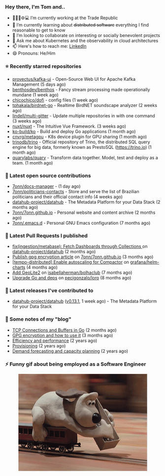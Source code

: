 ### Hey there, I'm Tom and..

- 🔭👨‍💻⚙💻 I’m currently working at the Trade Republic
- 🌱 I’m currently learning about ~~distributed software~~ everything I find reasonable to get to know
- 👯 I’m looking to collaborate on interesting or socially benevolent projects
- 💬 Ask me about Kubernetes and the observability in cloud architectures
- 📫 Here's how to reach me: [LinkedIn](https://www.linkedin.com/in/7onn)
- 😄 Pronouns: He/Him

### ⭐ Recently starred repositories

- [provectus/kafka-ui](https://github.com/provectus/kafka-ui) - Open-Source Web UI for Apache Kafka Management (5 days ago)
- [benthosdev/benthos](https://github.com/benthosdev/benthos) - Fancy stream processing made operationally mundane (1 week ago)
- [chicochico/dofi](https://github.com/chicochico/dofi) - config files (1 week ago)
- [tphakala/birdnet-go](https://github.com/tphakala/birdnet-go) - Realtime BirdNET soundscape analyzer (2 weeks ago)
- [lindell/multi-gitter](https://github.com/lindell/multi-gitter) - Update multiple repositories in with one command (3 weeks ago)
- [nuxt/nuxt](https://github.com/nuxt/nuxt) - The Intuitive Vue Framework. (3 weeks ago)
- [ko-build/ko](https://github.com/ko-build/ko) - Build and deploy Go applications (1 month ago)
- [cnvrg/metagpu](https://github.com/cnvrg/metagpu) - K8s device plugin for GPU sharing   (1 month ago)
- [trinodb/trino](https://github.com/trinodb/trino) - Official repository of Trino, the distributed SQL query engine for big data, formerly known as PrestoSQL (https://trino.io) (1 month ago)
- [quarylabs/quary](https://github.com/quarylabs/quary) - Transform data together. Model, test and deploy as a team. (1 month ago)

### 👷 Latest open source contributions

- [7onn/docs-manager](https://github.com/7onn/docs-manager) -  (1 day ago)
- [7onn/politicians-contacts](https://github.com/7onn/politicians-contacts) - Store and serve the list of Brazilian politicians and their official contact info (4 weeks ago)
- [datahub-project/datahub](https://github.com/datahub-project/datahub) - The Metadata Platform for your Data Stack (2 months ago)
- [7onn/7onn.github.io](https://github.com/7onn/7onn.github.io) - Personal website and content archive (2 months ago)
- [7onn/.emacs.d](https://github.com/7onn/.emacs.d) - Personal GNU Emacs configuration (7 months ago)

### 🔨 Latest Pull Requests I published

- [fix(ingestion/metabase): Fetch Dashboards through Collections ](https://github.com/datahub-project/datahub/pull/9631) on [datahub-project/datahub](https://github.com/datahub-project/datahub) (2 months ago)
- [Publish gpg encryption article](https://github.com/7onn/7onn.github.io/pull/1) on [7onn/7onn.github.io](https://github.com/7onn/7onn.github.io) (3 months ago)
- [[tempo-distributed] Enable autoscaling for Compactor](https://github.com/grafana/helm-charts/pull/2817) on [grafana/helm-charts](https://github.com/grafana/helm-charts) (4 months ago)
- [Add GeoLite2](https://github.com/isabellaherman/bolhaclub/pull/3) on [isabellaherman/bolhaclub](https://github.com/isabellaherman/bolhaclub) (7 months ago)
- [Upgrade Go and deps](https://github.com/pecigonzalo/loro/pull/92) on [pecigonzalo/loro](https://github.com/pecigonzalo/loro) (8 months ago)

### 🔭 Latest releases I've contributed to

- [datahub-project/datahub](https://github.com/datahub-project/datahub) ([v0.13.1](https://github.com/datahub-project/datahub/releases/tag/v0.13.1), 1 week ago) - The Metadata Platform for your Data Stack

### 📝 Some notes of my "blog"

- [TCP Connections and Buffers in Go](https://www.7onn.dev/post/tcp-connections-and-buffers-in-go/) (2 months ago)
- [GPG encryption and how to use it](https://www.7onn.dev/post/gpg-encryption/) (3 months ago)
- [Efficiency and performance](https://www.7onn.dev/post/efficiency-and-performance/) (2 years ago)
- [Provisioning](https://www.7onn.dev/post/provisioning/) (2 years ago)
- [Demand forecasting and capacity planning](https://www.7onn.dev/post/demand-forecasting-and-capacity-planning/) (2 years ago)

### ⚡ Funny gif about being employed as a Software Engineer
<p align="center">
  <img alt="building the path" src="./giphy.gif" />
</p>
